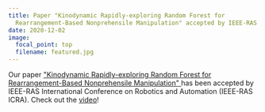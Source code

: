 ```yaml
---
title: Paper "Kinodynamic Rapidly-exploring Random Forest for
  Rearrangement-Based Nonprehensile Manipulation" accepted by IEEE-RAS ICRA
date: 2020-12-02
image:
  focal_point: top
  filename: featured.jpg
---
```

<!--StartFragment-->

Our paper ["Kinodynamic Rapidly-exploring Random Forest for Rearrangement-Based Nonprehensile Manipulation" ](https://arxiv.org/abs/2302.04360)has been accepted by IEEE-RAS International Conference on Robotics and Automation (IEEE-RAS ICRA). Check out the [video](https://youtu.be/xf6N-a95YKQ)!

<!--EndFragment-->